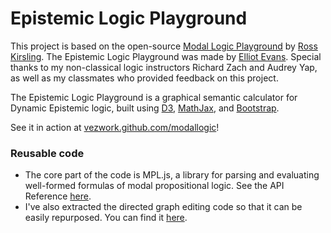 Epistemic Logic Playground
======================
This project is based on the open-source <a href="http://rkirsling.github.io/modallogic/">Modal Logic Playground</a> by <a href="https://github.com/rkirsling">Ross Kirsling</a>.
        The Epistemic Logic Playground was made by <a href="https://elliot.website">Elliot Evans</a>.
        Special thanks to my non-classical logic instructors Richard Zach and Audrey Yap, as well
        as my classmates who provided feedback on this project.


The Epistemic Logic Playground is a graphical semantic calculator for Dynamic Epistemic logic, built using [D3](http://d3js.org/), [MathJax](http://www.mathjax.org/), and [Bootstrap](http://getbootstrap.com/).

See it in action at [vezwork.github.com/modallogic](https://vezwork.github.com/modallogic)!

### Reusable code
* The core part of the code is MPL.js, a library for parsing and evaluating well-formed formulas of modal propositional logic. See the API Reference [here](API-Reference.md).
* I've also extracted the directed graph editing code so that it can be easily repurposed. You can find it [here](http://bl.ocks.org/rkirsling/5001347).

